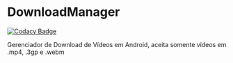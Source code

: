 # DownloadManager

[![Codacy Badge](https://api.codacy.com/project/badge/Grade/c821686ed54d4eda962c8af2dbc0c910)](https://app.codacy.com/app/PauloMello99/DownloadManager?utm_source=github.com&utm_medium=referral&utm_content=PauloMello99/DownloadManager&utm_campaign=Badge_Grade_Settings)

Gerenciador de Download de Vídeos em Android, aceita somente vídeos em .mp4, .3gp e .webm
